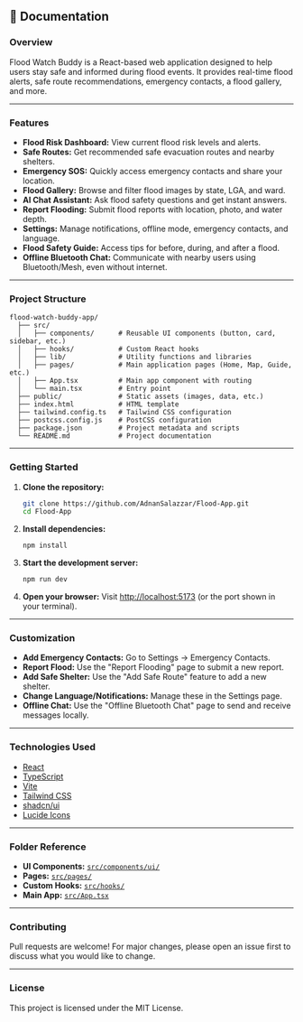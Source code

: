 ## 📖 Documentation

### Overview

Flood Watch Buddy is a React-based web application designed to help users stay safe and informed during flood events. It provides real-time flood alerts, safe route recommendations, emergency contacts, a flood gallery, and more.

---

### Features

- **Flood Risk Dashboard:** View current flood risk levels and alerts.
- **Safe Routes:** Get recommended safe evacuation routes and nearby shelters.
- **Emergency SOS:** Quickly access emergency contacts and share your location.
- **Flood Gallery:** Browse and filter flood images by state, LGA, and ward.
- **AI Chat Assistant:** Ask flood safety questions and get instant answers.
- **Report Flooding:** Submit flood reports with location, photo, and water depth.
- **Settings:** Manage notifications, offline mode, emergency contacts, and language.
- **Flood Safety Guide:** Access tips for before, during, and after a flood.
- **Offline Bluetooth Chat:** Communicate with nearby users using Bluetooth/Mesh, even without internet.

---

### Project Structure

```
flood-watch-buddy-app/
  ├── src/
  │   ├── components/      # Reusable UI components (button, card, sidebar, etc.)
  │   ├── hooks/           # Custom React hooks
  │   ├── lib/             # Utility functions and libraries
  │   ├── pages/           # Main application pages (Home, Map, Guide, etc.)
  │   ├── App.tsx          # Main app component with routing
  │   └── main.tsx         # Entry point
  ├── public/              # Static assets (images, data, etc.)
  ├── index.html           # HTML template
  ├── tailwind.config.ts   # Tailwind CSS configuration
  ├── postcss.config.js    # PostCSS configuration
  ├── package.json         # Project metadata and scripts
  └── README.md            # Project documentation
```

---

### Getting Started

1. **Clone the repository:**
   ```sh
   git clone https://github.com/AdnanSalazzar/Flood-App.git
   cd Flood-App
   ```

2. **Install dependencies:**
   ```sh
   npm install
   ```

3. **Start the development server:**
   ```sh
   npm run dev
   ```

4. **Open your browser:**
   Visit [http://localhost:5173](http://localhost:5173) (or the port shown in your terminal).

---

### Customization

- **Add Emergency Contacts:** Go to Settings → Emergency Contacts.
- **Report Flood:** Use the "Report Flooding" page to submit a new report.
- **Add Safe Shelter:** Use the "Add Safe Route" feature to add a new shelter.
- **Change Language/Notifications:** Manage these in the Settings page.
- **Offline Chat:** Use the "Offline Bluetooth Chat" page to send and receive messages locally.

---

### Technologies Used

- [React](https://react.dev/)
- [TypeScript](https://www.typescriptlang.org/)
- [Vite](https://vitejs.dev/)
- [Tailwind CSS](https://tailwindcss.com/)
- [shadcn/ui](https://ui.shadcn.com/)
- [Lucide Icons](https://lucide.dev/)

---

### Folder Reference

- **UI Components:** [`src/components/ui/`](src/components/ui/)
- **Pages:** [`src/pages/`](src/pages/)
- **Custom Hooks:** [`src/hooks/`](src/hooks/)
- **Main App:** [`src/App.tsx`](src/App.tsx)

---

### Contributing

Pull requests are welcome! For major changes, please open an issue first to discuss what you would like to change.

---

### License

This project is licensed under the MIT License.